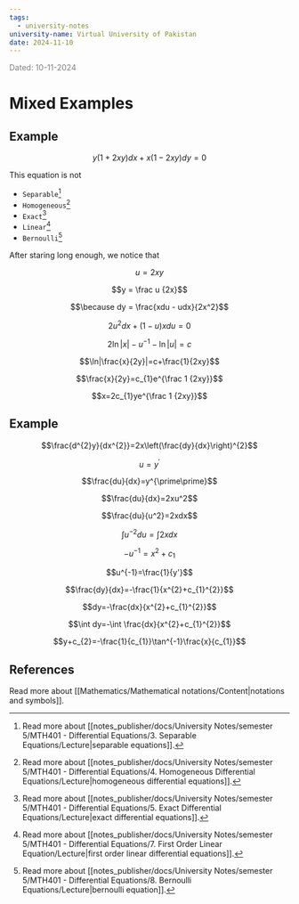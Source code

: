 ```yaml
---
tags:
  - university-notes
university-name: Virtual University of Pakistan
date: 2024-11-10
---
```


<span style="color: gray;">Dated: 10-11-2024</span>

# Mixed Examples

## Example

$$y(1+2xy)dx+x(1-2xy)dy=0$$

This equation is not 
- `Separable`[^1]
- `Homogeneous`[^2]
- `Exact`[^3]
- `Linear`[^4]
- `Bernoulli`[^5]

After staring long enough, we notice that  

$$u = 2xy$$

$$y = \frac u {2x}$$

$$\because dy = \frac{xdu - udx}{2x^2}$$

$$2u^2dx+(1-u)xdu=0$$

$$2\ln|x|-u^{-1}-\ln|u|=c$$

$$\ln|\frac{x}{2y}|=c+\frac{1}{2xy}$$

$$\frac{x}{2y}=c_{1}e^{\frac 1 {2xy}}$$

$$x=2c_{1}ye^{\frac 1 {2xy}}$$

## Example

$$\frac{d^{2}y}{dx^{2}}=2x\left(\frac{dy}{dx}\right)^{2}$$

$$u = y^\prime$$

$$\frac{du}{dx}=y^{\prime\prime}$$

$$\frac{du}{dx}=2xu^2$$

$$\frac{du}{u^2}=2xdx$$

$$\int u^{-2}du=\int 2xdx$$

$$-u^{-1}=x^2+c_1$$

$$u^{-1}=\frac{1}{y'}$$

$$\frac{dy}{dx}=-\frac{1}{x^{2}+c_{1}^{2}}$$

$$dy=-\frac{dx}{x^{2}+c_{1}^{2}}$$

$$\int dy=-\int \frac{dx}{x^{2}+c_{1}^{2}}$$

$$y+c_{2}=-\frac{1}{c_{1}}\tan^{-1}\frac{x}{c_{1}}$$

## References

Read more about [[Mathematics/Mathematical notations/Content|notations and symbols]].

[^1]: Read more about [[notes_publisher/docs/University Notes/semester 5/MTH401 - Differential Equations/3. Separable Equations/Lecture|separable equations]].
[^2]: Read more about [[notes_publisher/docs/University Notes/semester 5/MTH401 - Differential Equations/4. Homogeneous Differential Equations/Lecture|homogeneous differential equations]].
[^3]: Read more about [[notes_publisher/docs/University Notes/semester 5/MTH401 - Differential Equations/5. Exact Differential Equations/Lecture|exact differential equations]].
[^4]: Read more about [[notes_publisher/docs/University Notes/semester 5/MTH401 - Differential Equations/7. First Order Linear Equation/Lecture|first order linear differential equations]].
[^5]: Read more about [[notes_publisher/docs/University Notes/semester 5/MTH401 - Differential Equations/8. Bernoulli Equations/Lecture|bernoulli equation]].